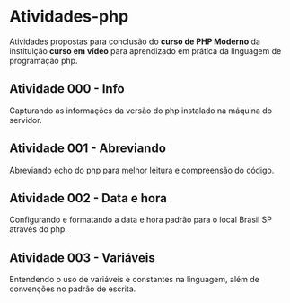 # Atividades-php

Atividades propostas para conclusão do __curso de PHP Moderno__ da instituição __curso em vídeo__ para aprendizado em prática da linguagem de programação php.

## Atividade 000 - Info
Capturando as informações da versão do php instalado na máquina do servidor.

## Atividade 001 - Abreviando
Abreviando echo do php para melhor leitura e compreensão do código.

## Atividade 002 - Data e hora
Configurando e formatando a data e hora padrão para o local Brasil SP através do php.

## Atividade 003 - Variáveis
Entendendo o uso de variáveis e constantes na linguagem, além de convenções no padrão de escrita.
